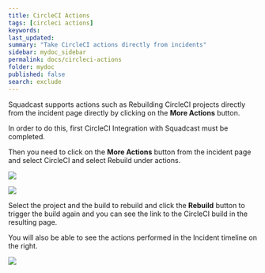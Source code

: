```yaml
---
title: CircleCI Actions
tags: [circleci actions]
keywords: 
last_updated: 
summary: "Take CircleCI actions directly from incidents"
sidebar: mydoc_sidebar
permalink: docs/circleci-actions
folder: mydoc
published: false
search: exclude
---
```


Squadcast supports actions such as Rebuilding CircleCI projects directly from the incident page directly by clicking on the **More Actions** button.

In order to do this, first CircleCI Integration with Squadcast must be completed.

Then you need to click on the **More Actions** button from the incident page and select CircleCI and select Rebuild under actions.

![](images/circle_ci_actions_1.png)

![](images/circle_ci_actions_2.png)

Select the project and the build to rebuild and click the **Rebuild** button to trigger the build again and you can see the link to the CircleCI build in the resulting page.

You will also be able to see the actions performed in the Incident timeline on the right.

![](images/circle_ci_actions_3.png)